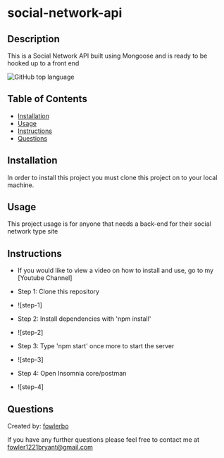 # social-network-api

## Description

This is a Social Network API built using Mongoose and is ready to be hooked up to a front end

![GitHub top language](https://img.shields.io/github/languages/top/fowlerbo/social-network-api)

## Table of Contents

- [Installation](#installation)
- [Usage](#usage)
- [Instructions](#instructions)
- [Questions](#questions)

## Installation

In order to install this project you must clone this project on to your local machine.

## Usage

This project usage is for anyone that needs a back-end for their social network type site

## Instructions

- If you would like to view a video on how to install and use, go to my [Youtube Channel]

- Step 1: Clone this repository

* ![step-1]

- Step 2: Install dependencies with 'npm install'

* ![step-2]

- Step 3: Type 'npm start' once more to start the server

* ![step-3]

- Step 4: Open Insomnia core/postman

* ![step-4]

## Questions

Created by: [fowlerbo](https://github.com/fowlerbo)

If you have any further questions please feel free to contact me at [fowler1221bryant@gmail.com](fowler1221bryant@gmail.com)
